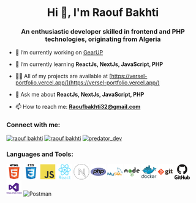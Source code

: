 <h1 align="center">Hi 👋, I'm Raouf Bakhti</h1>
<h3 align="center">An enthusiastic developer skilled in frontend and PHP technologies, originating from Algeria</h3>

- 🔭 I’m currently working on [GearUP](https://github.com/Raoufbaa/Marechal-vercel.git)

- 🌱 I’m currently learning **ReactJs, NextJs, JavaScript, PHP**

- 👨‍💻 All of my projects are available at [https://versel-portfolio.vercel.app/](https://versel-portfolio.vercel.app/)

- 💬 Ask me about **ReactJs, NextJs, JavaScript, PHP**

- 📫 How to reach me: **Raoufbakhti32@gmail.com**

<h3 align="left">Connect with me:</h3>
<p align="left">
  <a href="https://twitter.com/raouf bakhti" target="_blank" rel="noopener noreferrer"><img src="https://raw.githubusercontent.com/rahuldkjain/github-profile-readme-generator/master/src/images/icons/Social/twitter.svg" alt="raouf bakhti" height="30" width="40" /></a>
  <a href="https://fb.com/raouf bakhti" target="_blank" rel="noopener noreferrer"><img src="https://raw.githubusercontent.com/rahuldkjain/github-profile-readme-generator/master/src/images/icons/Social/facebook.svg" alt="raouf bakhti" height="30" width="40" /></a>
  <a href="https://discord.gg/predator_dev" target="_blank" rel="noopener noreferrer"><img src="https://raw.githubusercontent.com/rahuldkjain/github-profile-readme-generator/master/src/images/icons/Social/discord.svg" alt="predator_dev" height="30" width="40" /></a>
</p>

<h3 align="left">Languages and Tools:</h3>
<p align="left">
  <img src="https://raw.githubusercontent.com/devicons/devicon/master/icons/html5/html5-original-wordmark.svg" alt="HTML5" width="40" height="40"/>
  <img src="https://raw.githubusercontent.com/devicons/devicon/master/icons/css3/css3-original-wordmark.svg" alt="CSS3" width="40" height="40"/>
  <img src="https://raw.githubusercontent.com/devicons/devicon/master/icons/javascript/javascript-original.svg" alt="JavaScript" width="40" height="40"/>
  <img src="https://raw.githubusercontent.com/devicons/devicon/master/icons/react/react-original-wordmark.svg" alt="React" width="40" height="40"/>
  <img src="https://raw.githubusercontent.com/devicons/devicon/master/icons/nextjs/nextjs-line.svg" alt="Next.js" width="40" height="40"/>
  <img src="https://raw.githubusercontent.com/devicons/devicon/master/icons/php/php-original.svg" alt="PHP" width="40" height="40"/>
  <img src="https://raw.githubusercontent.com/devicons/devicon/master/icons/mysql/mysql-original-wordmark.svg" alt="MySQL" width="40" height="40"/>
  <img src="https://raw.githubusercontent.com/devicons/devicon/master/icons/nodejs/nodejs-original-wordmark.svg" alt="Node.js" width="40" height="40"/>
  <img src="https://raw.githubusercontent.com/devicons/devicon/master/icons/docker/docker-original-wordmark.svg" alt="Docker" width="40" height="40"/>
  <img src="https://raw.githubusercontent.com/devicons/devicon/master/icons/git/git-original-wordmark.svg" alt="Git" width="40" height="40"/>
  <img src="https://raw.githubusercontent.com/devicons/devicon/master/icons/github/github-original-wordmark.svg" alt="GitHub" width="40" height="40"/>
  <img src="https://raw.githubusercontent.com/devicons/devicon/master/icons/visualstudio/visualstudio-plain-wordmark.svg" alt="Visual Studio Code" width="40" height="40"/>
  <img src="https://www.vectorlogo.zone/logos/getpostman/getpostman-icon.svg" alt="Postman" width="40" height="40"/>
</p>
